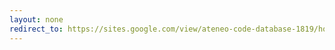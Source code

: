```yaml
---
layout: none
redirect_to: https://sites.google.com/view/ateneo-code-database-1819/home
---
```

<!-- <iframe src="https://sites.google.com/view/ateneo-code-database-1819/home"
frameborder="0" scrolling="yes" height="100%"  width="100%" align="right" style="margin:0"> -->
